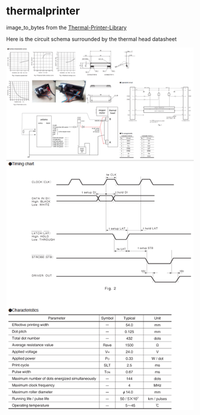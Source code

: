 thermalprinter
==============
image_to_bytes from the [Thermal-Printer-Library](https://github.com/lazyatom/Thermal-Printer-Library)

Here is the circuit schema surrounded by the thermal head datasheet

![](https://raw.githubusercontent.com/pierrejdlf/thermalprinter/master/doc/circuit.jpg)
![](https://raw.githubusercontent.com/pierrejdlf/thermalprinter/master/doc/head_timing.png)